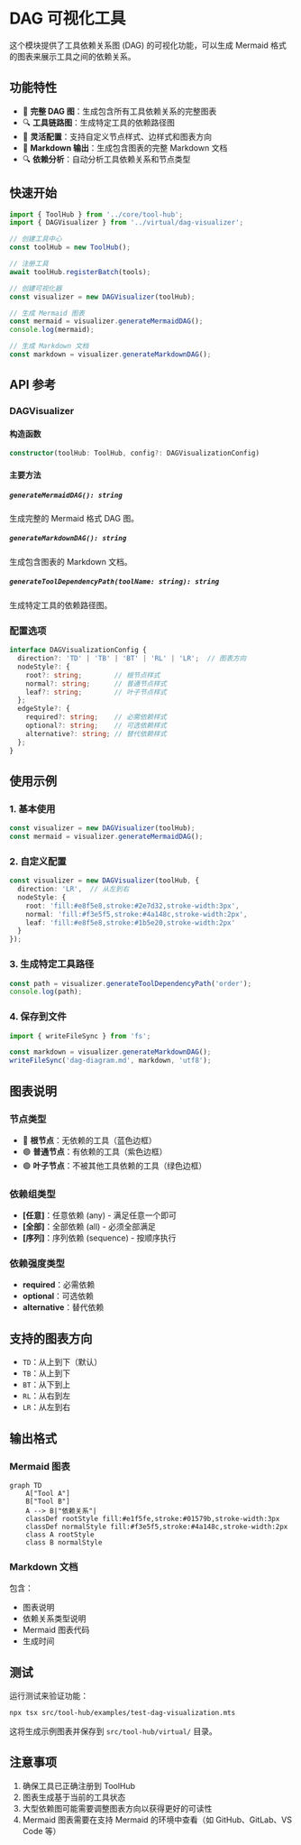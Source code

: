 # DAG 可视化工具

这个模块提供了工具依赖关系图 (DAG) 的可视化功能，可以生成 Mermaid 格式的图表来展示工具之间的依赖关系。

## 功能特性

- 🎨 **完整 DAG 图**：生成包含所有工具依赖关系的完整图表
- 🔍 **工具链路图**：生成特定工具的依赖路径图
- 🎯 **灵活配置**：支持自定义节点样式、边样式和图表方向
- 📝 **Markdown 输出**：生成包含图表的完整 Markdown 文档
- 🔍 **依赖分析**：自动分析工具依赖关系和节点类型

## 快速开始

```typescript
import { ToolHub } from '../core/tool-hub';
import { DAGVisualizer } from '../virtual/dag-visualizer';

// 创建工具中心
const toolHub = new ToolHub();

// 注册工具
await toolHub.registerBatch(tools);

// 创建可视化器
const visualizer = new DAGVisualizer(toolHub);

// 生成 Mermaid 图表
const mermaid = visualizer.generateMermaidDAG();
console.log(mermaid);

// 生成 Markdown 文档
const markdown = visualizer.generateMarkdownDAG();
```

## API 参考

### DAGVisualizer

#### 构造函数

```typescript
constructor(toolHub: ToolHub, config?: DAGVisualizationConfig)
```

#### 主要方法

##### `generateMermaidDAG(): string`
生成完整的 Mermaid 格式 DAG 图。

##### `generateMarkdownDAG(): string`
生成包含图表的 Markdown 文档。

##### `generateToolDependencyPath(toolName: string): string`
生成特定工具的依赖路径图。

### 配置选项

```typescript
interface DAGVisualizationConfig {
  direction?: 'TD' | 'TB' | 'BT' | 'RL' | 'LR';  // 图表方向
  nodeStyle?: {
    root?: string;        // 根节点样式
    normal?: string;      // 普通节点样式
    leaf?: string;        // 叶子节点样式
  };
  edgeStyle?: {
    required?: string;    // 必需依赖样式
    optional?: string;    // 可选依赖样式
    alternative?: string; // 替代依赖样式
  };
}
```

## 使用示例

### 1. 基本使用

```typescript
const visualizer = new DAGVisualizer(toolHub);
const mermaid = visualizer.generateMermaidDAG();
```

### 2. 自定义配置

```typescript
const visualizer = new DAGVisualizer(toolHub, {
  direction: 'LR',  // 从左到右
  nodeStyle: {
    root: 'fill:#e8f5e8,stroke:#2e7d32,stroke-width:3px',
    normal: 'fill:#f3e5f5,stroke:#4a148c,stroke-width:2px',
    leaf: 'fill:#e8f5e8,stroke:#1b5e20,stroke-width:2px'
  }
});
```

### 3. 生成特定工具路径

```typescript
const path = visualizer.generateToolDependencyPath('order');
console.log(path);
```

### 4. 保存到文件

```typescript
import { writeFileSync } from 'fs';

const markdown = visualizer.generateMarkdownDAG();
writeFileSync('dag-diagram.md', markdown, 'utf8');
```

## 图表说明

### 节点类型

- 🔵 **根节点**：无依赖的工具（蓝色边框）
- 🟣 **普通节点**：有依赖的工具（紫色边框）
- 🟢 **叶子节点**：不被其他工具依赖的工具（绿色边框）

### 依赖组类型

- **[任意]**：任意依赖 (any) - 满足任意一个即可
- **[全部]**：全部依赖 (all) - 必须全部满足
- **[序列]**：序列依赖 (sequence) - 按顺序执行

### 依赖强度类型

- **required**：必需依赖
- **optional**：可选依赖
- **alternative**：替代依赖

## 支持的图表方向

- `TD`：从上到下（默认）
- `TB`：从上到下
- `BT`：从下到上
- `RL`：从右到左
- `LR`：从左到右

## 输出格式

### Mermaid 图表

```mermaid
graph TD
    A["Tool A"]
    B["Tool B"]
    A --> B|"依赖关系"|
    classDef rootStyle fill:#e1f5fe,stroke:#01579b,stroke-width:3px
    classDef normalStyle fill:#f3e5f5,stroke:#4a148c,stroke-width:2px
    class A rootStyle
    class B normalStyle
```

### Markdown 文档

包含：
- 图表说明
- 依赖关系类型说明
- Mermaid 图表代码
- 生成时间

## 测试

运行测试来验证功能：

```bash
npx tsx src/tool-hub/examples/test-dag-visualization.mts
```

这将生成示例图表并保存到 `src/tool-hub/virtual/` 目录。

## 注意事项

1. 确保工具已正确注册到 ToolHub
2. 图表生成基于当前的工具状态
3. 大型依赖图可能需要调整图表方向以获得更好的可读性
4. Mermaid 图表需要在支持 Mermaid 的环境中查看（如 GitHub、GitLab、VS Code 等）
